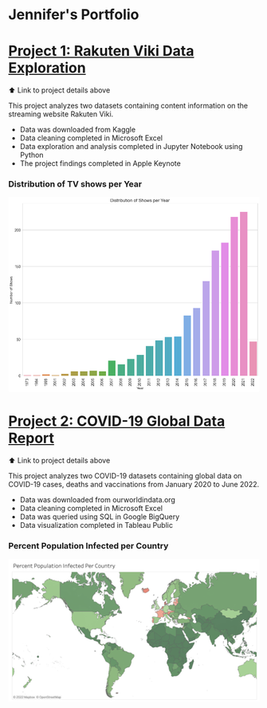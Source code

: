 # Jennifer's Portfolio

# [Project 1: Rakuten Viki Data Exploration](https://github.com/JenniferFell1/rakuten_viki.git)   

⬆️ Link to project details above

This project analyzes two datasets containing content information on the streaming website Rakuten Viki. 

* Data was downloaded from Kaggle
* Data cleaning completed in Microsoft Excel
* Data exploration and analysis completed in Jupyter Notebook using Python
* The project findings completed in Apple Keynote

### Distribution of TV shows per Year
![](dis_of_show.png)

# [Project 2: COVID-19 Global Data Report](https://github.com/JenniferFell1/COVID-19-SQL.git)

⬆️ Link to project details above

This project analyzes two COVID-19 datasets containing global data on COVID-19 cases, deaths and vaccinations from January 2020 to June 2022.   

* Data was downloaded from ourworldindata.org
* Data cleaning completed in Microsoft Excel
* Data was queried using SQL in Google BigQuery
* Data visualization completed in Tableau Public

### Percent Population Infected per Country
![](COVID19.png)
